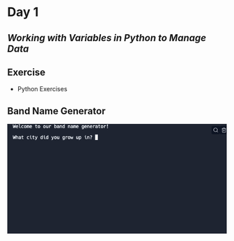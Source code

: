 # Day 1
## _Working with Variables in Python to Manage Data_

## Exercise
- Python Exercises


## Band Name Generator

![band name generator](Band-Name-Generator.gif)

